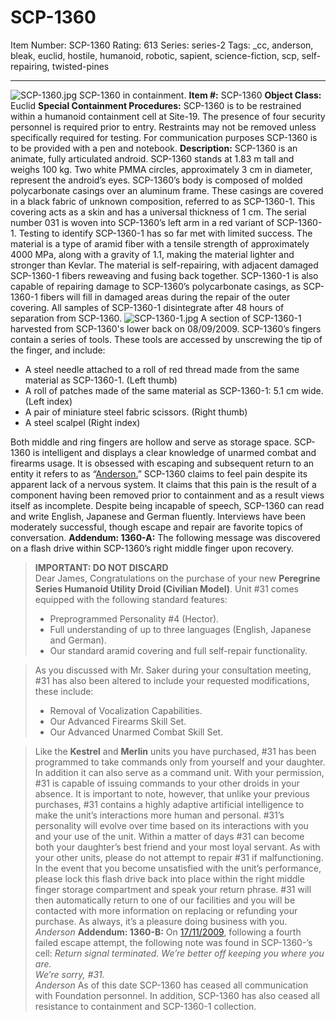 # SCP-1360
Item Number: SCP-1360
Rating: 613
Series: series-2
Tags: _cc, anderson, bleak, euclid, hostile, humanoid, robotic, sapient, science-fiction, scp, self-repairing, twisted-pines

---

![SCP-1360.jpg](https://scp-wiki.wdfiles.com/local--files/scp-1360/SCP-1360.jpg)
SCP-1360 in containment.
**Item #:** SCP-1360
**Object Class:** Euclid
**Special Containment Procedures:** SCP-1360 is to be restrained within a humanoid containment cell at Site-19. The presence of four security personnel is required prior to entry. Restraints may not be removed unless specifically required for testing. For communication purposes SCP-1360 is to be provided with a pen and notebook.
**Description:** SCP-1360 is an animate, fully articulated android. SCP-1360 stands at 1.83 m tall and weighs 100 kg. Two white PMMA circles, approximately 3 cm in diameter, represent the android’s eyes. SCP-1360’s body is composed of molded polycarbonate casings over an aluminum frame. These casings are covered in a black fabric of unknown composition, referred to as SCP-1360-1. This covering acts as a skin and has a universal thickness of 1 cm. The serial number 031 is woven into SCP-1360’s left arm in a red variant of SCP-1360-1.
Testing to identify SCP-1360-1 has so far met with limited success. The material is a type of aramid fiber with a tensile strength of approximately 4000 MPa, along with a gravity of 1.1, making the material lighter and stronger than Kevlar. The material is self-repairing, with adjacent damaged SCP-1360-1 fibers reweaving and fusing back together. SCP-1360-1 is also capable of repairing damage to SCP-1360’s polycarbonate casings, as SCP-1360-1 fibers will fill in damaged areas during the repair of the outer covering. All samples of SCP-1360-1 disintegrate after 48 hours of separation from SCP-1360.
![SCP-1360-1.jpg](https://scp-wiki.wdfiles.com/local--files/scp-1360/SCP-1360-1.jpg)
A section of SCP-1360-1 harvested from SCP-1360's lower back on 08/09/2009.
SCP-1360’s fingers contain a series of tools. These tools are accessed by unscrewing the tip of the finger, and include:
  * A steel needle attached to a roll of red thread made from the same material as SCP-1360-1. (Left thumb)
  * A roll of patches made of the same material as SCP-1360-1: 5.1 cm wide. (Left index)
  * A pair of miniature steel fabric scissors. (Right thumb)
  * A steel scalpel (Right index)

Both middle and ring fingers are hollow and serve as storage space.
SCP-1360 is intelligent and displays a clear knowledge of unarmed combat and firearms usage. It is obsessed with escaping and subsequent return to an entity it refers to as “[Anderson.](/anderson-robotics-hub)”
SCP-1360 claims to feel pain despite its apparent lack of a nervous system. It claims that this pain is the result of a component having been removed prior to containment and as a result views itself as incomplete.
Despite being incapable of speech, SCP-1360 can read and write English, Japanese and German fluently. Interviews have been moderately successful, though escape and repair are favorite topics of conversation.
**Addendum: 1360-A:** The following message was discovered on a flash drive within SCP-1360’s right middle finger upon recovery.
> **IMPORTANT: DO NOT DISCARD**  
>  Dear James,
> Congratulations on the purchase of your new **Peregrine Series Humanoid Utility Droid (Civilian Model)**. Unit #31 comes equipped with the following standard features:
>   * Preprogrammed Personality #4 (Hector).
>   * Full understanding of up to three languages (English, Japanese and German).
>   * Our standard aramid covering and full self-repair functionality.
> 

> As you discussed with Mr. Saker during your consultation meeting, #31 has also been altered to include your requested modifications, these include:
>   * Removal of Vocalization Capabilities.
>   * Our Advanced Firearms Skill Set.
>   * Our Advanced Unarmed Combat Skill Set.
> 

> Like the **Kestrel** and **Merlin** units you have purchased, #31 has been programmed to take commands only from yourself and your daughter. In addition it can also serve as a command unit. With your permission, #31 is capable of issuing commands to your other droids in your absence.
> It is important to note, however, that unlike your previous purchases, #31 contains a highly adaptive artificial intelligence to make the unit’s interactions more human and personal. #31’s personality will evolve over time based on its interactions with you and your use of the unit. Within a matter of days #31 can become both your daughter’s best friend and your most loyal servant.
> As with your other units, please do not attempt to repair #31 if malfunctioning. In the event that you become unsatisfied with the unit’s performance, please lock this flash drive back into place within the right middle finger storage compartment and speak your return phrase. #31 will then automatically return to one of our facilities and you will be contacted with more information on replacing or refunding your purchase.
> As always, it’s a pleasure doing business with you.
> _Anderson_
**Addendum: 1360-B:** On [17/11/2009](/peregrine), following a fourth failed escape attempt, the following note was found in SCP-1360-’s cell:
> _Return signal terminated. We’re better off keeping you where you are._  
>  _We’re sorry, #31._  
>  _Anderson_
As of this date SCP-1360 has ceased all communication with Foundation personnel. In addition, SCP-1360 has also ceased all resistance to containment and SCP-1360-1 collection.